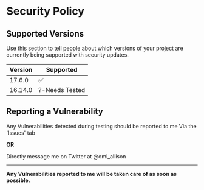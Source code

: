 # Security Policy

## Supported Versions

Use this section to tell people about which versions of your project are
currently being supported with security updates.

| Version | Supported          |
| ------- | ------------------ |
| 17.6.0  | :white_check_mark: |
| 16.14.0 |  ?-Needs Tested    |

## Reporting a Vulnerability

Any Vulnerabilities detected during testing should be reported to me Via the 'Issues' tab

<b>OR</b>

Directly message me on Twitter at @omi_allison

------------------------------------------------------------------------------------------

<b> Any Vulnerabilities reported to me will be taken care of as soon as possible. </b>
